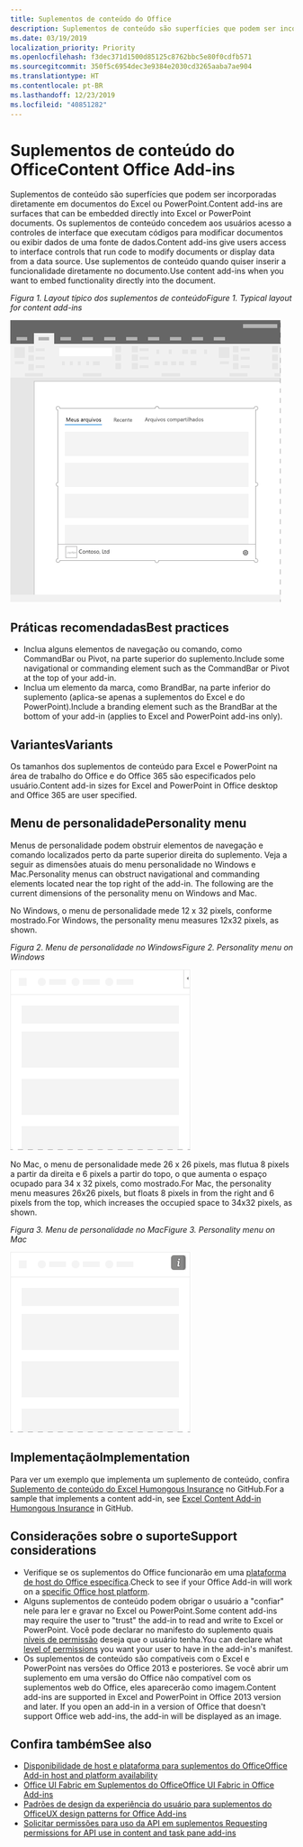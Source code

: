 ```yaml
---
title: Suplementos de conteúdo do Office
description: Suplementos de conteúdo são superfícies que podem ser incorporadas diretamente em documentos do Excel ou do PowerPoint que concedem aos usuários acesso a controles de interface que executam códigos para modificar documentos ou exibir dados de uma fonte de dados.
ms.date: 03/19/2019
localization_priority: Priority
ms.openlocfilehash: f3dec371d1500d85125c8762bbc5e80f0cdfb571
ms.sourcegitcommit: 350f5c6954dec3e9384e2030cd3265aaba7ae904
ms.translationtype: HT
ms.contentlocale: pt-BR
ms.lasthandoff: 12/23/2019
ms.locfileid: "40851282"
---
```

# <a name="content-office-add-ins"></a><span data-ttu-id="55da3-103">Suplementos de conteúdo do Office</span><span class="sxs-lookup"><span data-stu-id="55da3-103">Content Office Add-ins</span></span>

<span data-ttu-id="55da3-104">Suplementos de conteúdo são superfícies que podem ser incorporadas diretamente em documentos do Excel ou PowerPoint.</span><span class="sxs-lookup"><span data-stu-id="55da3-104">Content add-ins are surfaces that can be embedded directly into Excel or PowerPoint documents.</span></span> <span data-ttu-id="55da3-105">Os suplementos de conteúdo concedem aos usuários acesso a controles de interface que executam códigos para modificar documentos ou exibir dados de uma fonte de dados.</span><span class="sxs-lookup"><span data-stu-id="55da3-105">Content add-ins give users access to interface controls that run code to modify documents or display data from a data source.</span></span> <span data-ttu-id="55da3-106">Use suplementos de conteúdo quando quiser inserir a funcionalidade diretamente no documento.</span><span class="sxs-lookup"><span data-stu-id="55da3-106">Use content add-ins when you want to embed functionality directly into the document.</span></span>  

<span data-ttu-id="55da3-107">*Figura 1. Layout típico dos suplementos de conteúdo*</span><span class="sxs-lookup"><span data-stu-id="55da3-107">*Figure 1. Typical layout for content add-ins*</span></span>

![Imagem de exemplo exibindo um layout típico de suplementos de conteúdo.](../images/overview-with-app-content.png)

## <a name="best-practices"></a><span data-ttu-id="55da3-109">Práticas recomendadas</span><span class="sxs-lookup"><span data-stu-id="55da3-109">Best practices</span></span>

- <span data-ttu-id="55da3-110">Inclua alguns elementos de navegação ou comando, como CommandBar ou Pivot, na parte superior do suplemento.</span><span class="sxs-lookup"><span data-stu-id="55da3-110">Include some navigational or commanding element such as the CommandBar or Pivot at the top of your add-in.</span></span>
- <span data-ttu-id="55da3-111">Inclua um elemento da marca, como BrandBar, na parte inferior do suplemento (aplica-se apenas a suplementos do Excel e do PowerPoint).</span><span class="sxs-lookup"><span data-stu-id="55da3-111">Include a branding element such as the BrandBar at the bottom of your add-in (applies to Excel and PowerPoint add-ins only).</span></span>

## <a name="variants"></a><span data-ttu-id="55da3-112">Variantes</span><span class="sxs-lookup"><span data-stu-id="55da3-112">Variants</span></span>

<span data-ttu-id="55da3-113">Os tamanhos dos suplementos de conteúdo para Excel e PowerPoint na área de trabalho do Office e do Office 365 são especificados pelo usuário.</span><span class="sxs-lookup"><span data-stu-id="55da3-113">Content add-in sizes for Excel and PowerPoint in Office desktop and Office 365 are user specified.</span></span>

## <a name="personality-menu"></a><span data-ttu-id="55da3-114">Menu de personalidade</span><span class="sxs-lookup"><span data-stu-id="55da3-114">Personality menu</span></span>

<span data-ttu-id="55da3-p102">Menus de personalidade podem obstruir elementos de navegação e comando localizados perto da parte superior direita do suplemento. Veja a seguir as dimensões atuais do menu personalidade no Windows e Mac.</span><span class="sxs-lookup"><span data-stu-id="55da3-p102">Personality menus can obstruct navigational and commanding elements located near the top right of the add-in. The following are the current dimensions of the personality menu on Windows and Mac.</span></span>

<span data-ttu-id="55da3-117">No Windows, o menu de personalidade mede 12 x 32 pixels, conforme mostrado.</span><span class="sxs-lookup"><span data-stu-id="55da3-117">For Windows, the personality menu measures 12x32 pixels, as shown.</span></span>

<span data-ttu-id="55da3-118">*Figura 2. Menu de personalidade no Windows*</span><span class="sxs-lookup"><span data-stu-id="55da3-118">*Figure 2. Personality menu on Windows*</span></span> 

![Imagem mostrando o menu do personalidade na área de trabalho do Windows](../images/personality-menu-win.png)


<span data-ttu-id="55da3-120">No Mac, o menu de personalidade mede 26 x 26 pixels, mas flutua 8 pixels a partir da direita e 6 pixels a partir do topo, o que aumenta o espaço ocupado para 34 x 32 pixels, como mostrado.</span><span class="sxs-lookup"><span data-stu-id="55da3-120">For Mac, the personality menu measures 26x26 pixels, but floats 8 pixels in from the right and 6 pixels from the top, which increases the occupied space to 34x32 pixels, as shown.</span></span>

<span data-ttu-id="55da3-121">*Figura 3. Menu de personalidade no Mac*</span><span class="sxs-lookup"><span data-stu-id="55da3-121">*Figure 3. Personality menu on Mac*</span></span>

![Imagem mostrando o menu de personalidade na área de trabalho do Mac](../images/personality-menu-mac.png)

## <a name="implementation"></a><span data-ttu-id="55da3-123">Implementação</span><span class="sxs-lookup"><span data-stu-id="55da3-123">Implementation</span></span>

<span data-ttu-id="55da3-124">Para ver um exemplo que implementa um suplemento de conteúdo, confira [Suplemento de conteúdo do Excel Humongous Insurance](https://github.com/OfficeDev/Excel-Content-Add-in-Humongous-Insurance) no GitHub.</span><span class="sxs-lookup"><span data-stu-id="55da3-124">For a sample that implements a content add-in, see [Excel Content Add-in Humongous Insurance](https://github.com/OfficeDev/Excel-Content-Add-in-Humongous-Insurance) in GitHub.</span></span>

## <a name="support-considerations"></a><span data-ttu-id="55da3-125">Considerações sobre o suporte</span><span class="sxs-lookup"><span data-stu-id="55da3-125">Support considerations</span></span>

- <span data-ttu-id="55da3-126">Verifique se os suplementos do Office funcionarão em uma [plataforma de host do Office específica](/office/dev/add-ins/overview/office-add-in-availability).</span><span class="sxs-lookup"><span data-stu-id="55da3-126">Check to see if your Office Add-in will work on a [specific Office host platform](/office/dev/add-ins/overview/office-add-in-availability).</span></span> 
- <span data-ttu-id="55da3-127">Alguns suplementos de conteúdo podem obrigar o usuário a "confiar" nele para ler e gravar no Excel ou PowerPoint.</span><span class="sxs-lookup"><span data-stu-id="55da3-127">Some content add-ins may require the user to "trust" the add-in to read and write to Excel or PowerPoint.</span></span> <span data-ttu-id="55da3-128">Você pode declarar no manifesto do suplemento quais [níveis de permissão](/office/dev/add-ins/develop/requesting-permissions-for-api-use-in-content-and-task-pane-add-ins) deseja que o usuário tenha.</span><span class="sxs-lookup"><span data-stu-id="55da3-128">You can declare what [level of permissions](/office/dev/add-ins/develop/requesting-permissions-for-api-use-in-content-and-task-pane-add-ins) you want your user to have in the add-in's manifest.</span></span>  
- <span data-ttu-id="55da3-p104">Os suplementos de conteúdo são compatíveis com o Excel e PowerPoint nas versões do Office 2013 e posteriores. Se você abrir um suplemento em uma versão do Office não compatível com os suplementos web do Office, eles aparecerão como imagem.</span><span class="sxs-lookup"><span data-stu-id="55da3-p104">Content add-ins are supported in Excel and PowerPoint in Office 2013 version and later. If you open an add-in in a version of Office that doesn't support Office web add-ins, the add-in will be displayed as an image.</span></span>

## <a name="see-also"></a><span data-ttu-id="55da3-131">Confira também</span><span class="sxs-lookup"><span data-stu-id="55da3-131">See also</span></span>

- [<span data-ttu-id="55da3-132">Disponibilidade de host e plataforma para suplementos do Office</span><span class="sxs-lookup"><span data-stu-id="55da3-132">Office Add-in host and platform availability</span></span>](/office/dev/add-ins/overview/office-add-in-availability)
- [<span data-ttu-id="55da3-133">Office UI Fabric em Suplementos do Office</span><span class="sxs-lookup"><span data-stu-id="55da3-133">Office UI Fabric in Office Add-ins</span></span>](/office/dev/add-ins/design/office-ui-fabric)
- [<span data-ttu-id="55da3-134">Padrões de design da experiência do usuário para suplementos do Office</span><span class="sxs-lookup"><span data-stu-id="55da3-134">UX design patterns for Office Add-ins</span></span>](/office/dev/add-ins/design/ux-design-pattern-templates)
- [<span data-ttu-id="55da3-135">Solicitar permissões para uso da API em suplementos </span><span class="sxs-lookup"><span data-stu-id="55da3-135">Requesting permissions for API use in content and task pane add-ins</span></span>](/office/dev/add-ins/develop/requesting-permissions-for-api-use-in-content-and-task-pane-add-ins)
